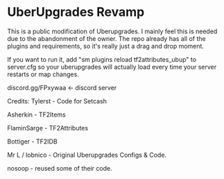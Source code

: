 # UberUpgrades Revamp
This is a public modification of Uberupgrades. I mainly feel this is needed due to the abandonment of the owner.
The repo already has all of the plugins and requirements, so it's really just a drag and drop moment.

If you want to run it, add "sm plugins reload tf2attributes_ubup" to server.cfg so your uberupgrades will actually load every time your server restarts or map changes.

discord.gg/FPxywaa <- discord server

Credits:
Tylerst - Code for Setcash

Asherkin - TF2Items

FlaminSarge - TF2Attributes

Bottiger - TF2IDB

Mr L / lobnico - Original Uberupgrades Configs & Code.

nosoop - reused some of their code.
